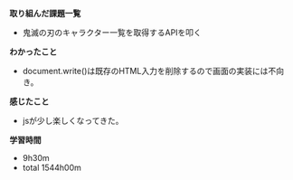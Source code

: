 **取り組んだ課題一覧**
* 鬼滅の刃のキャラクター一覧を取得するAPIを叩く

**わかったこと**
* document.write()は既存のHTML入力を削除するので画面の実装には不向き。

**感じたこと**
* jsが少し楽しくなってきた。

**学習時間**
* 9h30m
 * total 1544h00m
